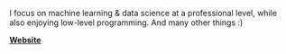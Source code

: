 I focus on machine learning & data science at a professional level, while also enjoying low-level programming. And many other things :)

**<a href="https://danibt656.github.io" target="_blank">Website</a>**
